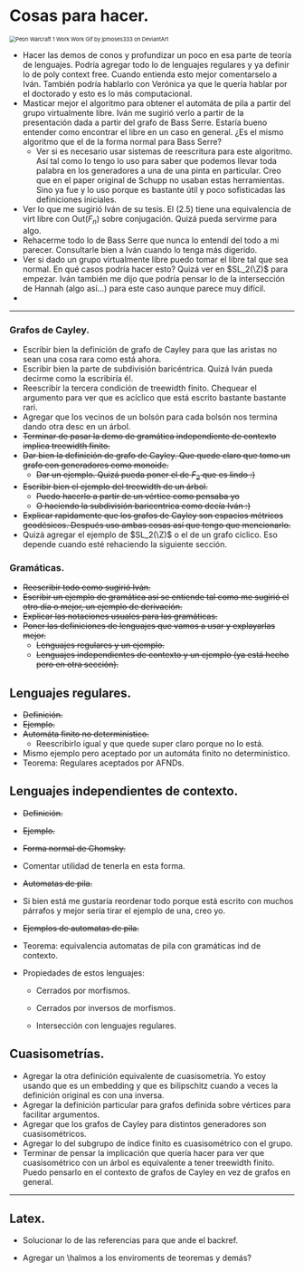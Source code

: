 # Cosas para hacer.

<img src="https://images-wixmp-ed30a86b8c4ca887773594c2.wixmp.com/f/5ea5339a-7a33-486a-8e47-2cdf3b21336f/dbwripy-a5f13ad2-1079-4328-a4fc-79650aba9913.gif?token=eyJ0eXAiOiJKV1QiLCJhbGciOiJIUzI1NiJ9.eyJzdWIiOiJ1cm46YXBwOjdlMGQxODg5ODIyNjQzNzNhNWYwZDQxNWVhMGQyNmUwIiwiaXNzIjoidXJuOmFwcDo3ZTBkMTg4OTgyMjY0MzczYTVmMGQ0MTVlYTBkMjZlMCIsIm9iaiI6W1t7InBhdGgiOiJcL2ZcLzVlYTUzMzlhLTdhMzMtNDg2YS04ZTQ3LTJjZGYzYjIxMzM2ZlwvZGJ3cmlweS1hNWYxM2FkMi0xMDc5LTQzMjgtYTRmYy03OTY1MGFiYTk5MTMuZ2lmIn1dXSwiYXVkIjpbInVybjpzZXJ2aWNlOmZpbGUuZG93bmxvYWQiXX0.xbKwOlRfAdqaoNoKrpVMlfu0wwMxyaMG8r9GNso4kcI" alt="Peon Warcraft 1 Work Work Gif by jpmoses333 on DeviantArt" style="zoom:67%;" />

* Hacer las demos de conos y profundizar un poco en esa parte de teoría de lenguajes. Podría agregar todo lo de lenguajes regulares y ya definir lo de poly context free. Cuando entienda esto mejor comentarselo a Iván. También podría hablarlo con Verónica ya que le quería hablar por el doctorado y esto es lo más computacional.
* Masticar mejor el algoritmo para obtener el automáta de pila a partir del grupo virtualmente libre. Iván me sugirió verlo a partir de la presentación dada a partir del grafo de Bass Serre. Estaría bueno entender como encontrar el libre en un caso en general. ¿Es el mismo algoritmo que el de la forma normal para Bass Serre?
  * Ver si es necesario usar sistemas de reescritura para este algoritmo. Así tal como lo tengo lo uso para saber que podemos llevar toda palabra en los generadores a una de una pinta en particular. Creo que en el paper original de Schupp no usaban estas herramientas. Sino ya fue y lo uso porque es bastante útil y poco sofisticadas las definiciones iniciales.
* Ver lo que me sugirió Iván de su tesis. El (2.5) tiene una equivalencia de virt libre con Out($F_n$) sobre conjugación. Quizá pueda servirme para algo.
* Rehacerme todo lo de Bass Serre que nunca lo entendí del todo a mi parecer. Consultarle bien a Iván cuando lo tenga más digerido.
* Ver si dado un grupo virtualmente libre puedo tomar el libre tal que sea normal. En qué casos podría hacer esto? Quizá ver en $SL_2(\Z)$ para empezar. Iván también me dijo que podría pensar lo de la intersección de Hannah (algo así...) para este caso aunque parece muy difícil.
* 

---

### Grafos de Cayley.

* Escribir bien la definición de grafo de Cayley para que las aristas no sean una cosa rara como está ahora.
* Escribir bien la parte de subdivisión baricéntrica. Quizá Iván pueda decirme como la escribiría él. 
* Reescribir la tercera condición de treewidth finito. Chequear el argumento para ver que es acíclico que está escrito bastante bastante rari.
* Agregar que los vecinos de un bolsón para cada bolsón nos termina dando otra desc en un árbol.
* ~~Terminar de pasar la demo de gramática independiente de contexto implica treewidth finito.~~ 
* ~~Dar bien la definición de grafo de Cayley. Que quede claro que tomo un grafo con generadores como monoide.~~
  * ~~Dar un ejemplo. Quizá pueda poner el de $F_2$ que es lindo :)~~
* ~~Escribir bien el ejemplo del treewidth de un árbol.~~
  * ~~Puedo hacerlo a partir de un vértice como pensaba yo~~ 
  * ~~O haciendo la subdivisión baricentrica como decía Iván :)~~
* ~~Explicar rapidamente que los grafos de Cayley son espacios métricos geodésicos. Después uso ambas cosas así que tengo que mencionarlo.~~
* Quizá agregar el ejemplo de $SL_2(\Z)$ o el de un grafo cíclico. Eso depende cuando esté rehaciendo la siguiente sección. 

### Gramáticas.

* ~~Reescribir todo como sugirió Iván.~~
* ~~Escribir un ejemplo de gramática así se entiende tal como me sugirió el otro día o mejor, un ejemplo de derivación.~~
* ~~Explicar las notaciones usuales para las gramáticas.~~
* ~~Poner las definiciones de lenguajes que vamos a usar y explayarlas mejor.~~ 
  * ~~Lenguajes regulares y un ejemplo.~~
  * ~~Lenguajes independientes de contexto y un ejemplo (ya está hecho pero en otra sección).~~

## Lenguajes regulares.

* ~~Definición.~~
* ~~Ejemplo.~~
* ~~Automáta finito no determinístico.~~
  * Reescribirlo igual y que quede super claro porque no lo está.
* Mismo ejemplo pero aceptado por un automáta finito no determinístico.
* Teorema: Regulares aceptados por AFNDs.

## Lenguajes independientes de contexto.

* ~~Definición.~~
* ~~Ejemplo.~~
* ~~Forma normal de Chomsky.~~
* Comentar utilidad de tenerla en esta forma.
* ~~Automatas de pila.~~
* Si bien está me gustaría reordenar todo porque está escrito con muchos párrafos y mejor sería tirar el ejemplo de una, creo yo.
* ~~Ejemplos de automatas de pila.~~
* Teorema: equivalencia automatas de pila con gramáticas ind de contexto.
* Propiedades de estos lenguajes:

  * Cerrados por morfismos.

  * Cerrados por inversos de morfismos.

  * Intersección con lenguajes regulares.

## Cuasisometrías.

* Agregar la otra definición equivalente de cuasisometría. Yo estoy usando que es un embedding y que es bilipschitz cuando a veces la definición original es con una inversa.
* Agregar la definición particular para grafos definida sobre vértices para facilitar argumentos.
* Agregar que los grafos de Cayley para distintos generadores son cuasisométricos.
* Agregar lo del subgrupo de índice finito es cuasisométrico con el grupo.
* Terminar de pensar la implicación que quería hacer para ver que cuasisométrico con un árbol es equivalente a tener treewidth finito. Puedo pensarlo en el contexto de grafos de Cayley en vez de grafos en general.


---

## Latex.

* Solucionar lo de las referencias para que ande el backref.

* Agregar un \halmos a los enviroments de teoremas y demás?

  
